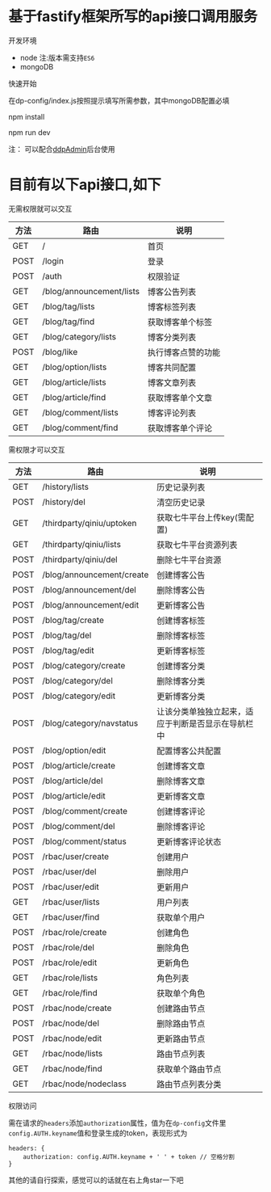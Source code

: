 # 基于fastify框架所写的api接口调用服务

开发环境

 - node 注:版本需支持`ES6`
 - mongoDB

快速开始

在dp-config/index.js按照提示填写所需参数，其中mongoDB配置必填


npm install

npm run dev

注： 可以配合[ddpAdmin](https://github.com/pandashuai/ddpAdmin)后台使用

# 目前有以下api接口,如下

无需权限就可以交互

| 方法 | 路由 | 说明 |
| --- | --- | --- |
| GET | / | 首页 |
| POST | /login | 登录 |
| POST | /auth | 权限验证 |
| GET | /blog/announcement/lists | 博客公告列表 |
| GET | /blog/tag/lists | 博客标签列表 |
| GET | /blog/tag/find | 获取博客单个标签 |
| GET | /blog/category/lists | 博客分类列表 |
| POST | /blog/like | 执行博客点赞的功能 |
| GET | /blog/option/lists | 博客共同配置 |
| GET | /blog/article/lists | 博客文章列表 |
| GET | /blog/article/find | 获取博客单个文章 |
| GET | /blog/comment/lists | 博客评论列表 |
| GET | /blog/comment/find | 获取博客单个评论 |


需权限才可以交互

| 方法 | 路由 | 说明 |
| --- | --- | --- |
| GET | /history/lists | 历史记录列表 |
| POST | /history/del | 清空历史记录 |
| GET | /thirdparty/qiniu/uptoken | 获取七牛平台上传key(需配置) |
| GET | /thirdparty/qiniu/lists | 获取七牛平台资源列表 |
| POST | /thirdparty/qiniu/del | 删除七牛平台资源 |
| POST | /blog/announcement/create | 创建博客公告 |
| POST | /blog/announcement/del | 删除博客公告 |
| POST | /blog/announcement/edit | 更新博客公告 |
| POST | /blog/tag/create | 创建博客标签 |
| POST | /blog/tag/del | 删除博客标签 |
| POST | /blog/tag/edit | 更新博客标签 |
| POST | /blog/category/create | 创建博客分类 |
| POST | /blog/category/del | 删除博客分类 |
| POST | /blog/category/edit | 更新博客分类 |
| POST | /blog/category/navstatus | 让该分类单独独立起来，适应于判断是否显示在导航栏中 |
| POST | /blog/option/edit | 配置博客公共配置 |
| POST | /blog/article/create | 创建博客文章 |
| POST | /blog/article/del | 删除博客文章 |
| POST | /blog/article/edit | 更新博客文章 |
| POST | /blog/comment/create | 创建博客评论 |
| POST | /blog/comment/del | 删除博客评论 |
| POST | /blog/comment/status | 更新博客评论状态 |
| POST | /rbac/user/create | 创建用户 |
| POST | /rbac/user/del | 删除用户 |
| POST | /rbac/user/edit | 更新用户 |
| GET | /rbac/user/lists | 用户列表 |
| GET | /rbac/user/find | 获取单个用户 |
| POST | /rbac/role/create | 创建角色 |
| POST | /rbac/role/del | 删除角色 |
| POST | /rbac/role/edit | 更新角色 |
| GET | /rbac/role/lists | 角色列表 |
| GET | /rbac/role/find | 获取单个角色 |
| POST | /rbac/node/create | 创建路由节点 |
| POST | /rbac/node/del | 删除路由节点 |
| POST | /rbac/node/edit | 更新路由节点 |
| GET | /rbac/node/lists | 路由节点列表 |
| GET | /rbac/node/find | 获取单个路由节点 |
| GET | /rbac/node/nodeclass | 路由节点列表分类 |

权限访问

需在请求的`headers`添加`authorization`属性，值为在`dp-config`文件里`config.AUTH.keyname`值和登录生成的token，表现形式为
```
headers: {
    authorization: config.AUTH.keyname + ' ' + token // 空格分割
}
```

其他的请自行探索，感觉可以的话就在右上角star一下吧
